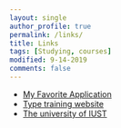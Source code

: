```yaml
---
layout: single
author_profile: true
permalink: /links/
title: Links
tags: [Studying, courses]
modified: 9-14-2019
comments: false
---
```



* [My Favorite Application](https://www.youtube.com/)
* [Type training website](https://edclub.com)
* [The university of IUST](http://www.iust.ac.ir/en.com)

